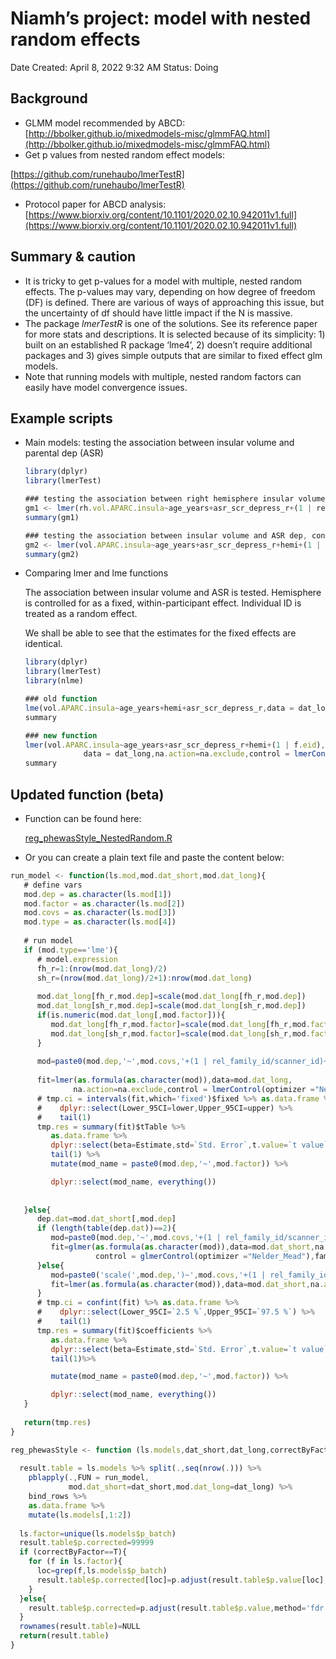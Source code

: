 # Niamh’s project: model with nested random effects

Date Created: April 8, 2022 9:32 AM
Status: Doing

## Background

- GLMM model recommended by ABCD: [http://bbolker.github.io/mixedmodels-misc/glmmFAQ.html](http://bbolker.github.io/mixedmodels-misc/glmmFAQ.html)
- Get p values from nested random effect models:

[https://github.com/runehaubo/lmerTestR](https://github.com/runehaubo/lmerTestR)

- Protocol paper for ABCD analysis: [https://www.biorxiv.org/content/10.1101/2020.02.10.942011v1.full](https://www.biorxiv.org/content/10.1101/2020.02.10.942011v1.full)

## Summary & caution

- It is tricky to get p-values for a model with multiple, nested random effects. The p-values may vary, depending on how degree of freedom (DF) is defined. There are various of ways of approaching this issue, but the uncertainty of df should have little impact if the N is massive.
- The package *lmerTestR* is one of the solutions. See its reference paper for more stats and descriptions. It is selected because of its simplicity: 1) built on an established R package ‘lme4’, 2) doesn’t require additional packages and 3) gives simple outputs that are similar to fixed effect glm models.
- Note that running models with multiple, nested random factors can easily have model convergence issues.

## Example scripts

- Main models: testing the association between insular volume and parental dep (ASR)
    
    ```jsx
    library(dplyr)
    library(lmerTest)
    
    ### testing the association between right hemisphere insular volume and ASR dep (short-format data)
    gm1 <- lmer(rh.vol.APARC.insula~age_years+asr_scr_depress_r+(1 | rel_family_id/scanner_id)+(1 | scanner_id), data = targetdata,na.action=na.exclude)
    summary(gm1)
    
    ### testing the association between insular volume and ASR dep, controlling for hemisphere (long-format data)
    gm2 <- lmer(vol.APARC.insula~age_years+asr_scr_depress_r+hemi+(1 | rel_family_id/scanner_id)+(1 | scanner_id) + (1 | f.eid), data = dat_long,na.action=na.exclude)
    summary(gm2)
    ```
    
- Comparing lmer and lme functions
    
    The association between insular volume and ASR is tested. Hemisphere is controlled for as a fixed, within-participant effect. Individual ID is treated as a random effect.
    
    We shall be able to see that the estimates for the fixed effects are identical.
    
    ```jsx
    library(dplyr)
    library(lmerTest)
    library(nlme)
    
    ### old function
    lme(vol.APARC.insula~age_years+hemi+asr_scr_depress_r,data = dat_long,na.action=na.exclude,random=list(f.eid=~1)) %>%
    summary
    
    ### new function
    lmer(vol.APARC.insula~age_years+asr_scr_depress_r+hemi+(1 | f.eid),
                 data = dat_long,na.action=na.exclude,control = lmerControl(optimizer ="Nelder_Mead")) %>%
    summary
    ```
    

## Updated function (beta)

- Function can be found here:
    
    [reg_phewasStyle_NestedRandom.R](Niamh%E2%80%99s%20pr%2076a2b/reg_phewasStyle_NestedRandom.r)
    

- Or you can create a plain text file and paste the content below:

```jsx
run_model <- function(ls.mod,mod.dat_short,mod.dat_long){
   # define vars
   mod.dep = as.character(ls.mod[1])
   mod.factor = as.character(ls.mod[2])
   mod.covs = as.character(ls.mod[3])
   mod.type = as.character(ls.mod[4])
   
   # run model
   if (mod.type=='lme'){
      # model.expression
      fh_r=1:(nrow(mod.dat_long)/2)
      sh_r=(nrow(mod.dat_long)/2+1):nrow(mod.dat_long)
      
      mod.dat_long[fh_r,mod.dep]=scale(mod.dat_long[fh_r,mod.dep])
      mod.dat_long[sh_r,mod.dep]=scale(mod.dat_long[sh_r,mod.dep])
      if(is.numeric(mod.dat_long[,mod.factor])){
         mod.dat_long[fh_r,mod.factor]=scale(mod.dat_long[fh_r,mod.factor])
         mod.dat_long[sh_r,mod.factor]=scale(mod.dat_long[sh_r,mod.factor])
      }
      
      mod=paste0(mod.dep,'~',mod.covs,'+(1 | rel_family_id/scanner_id)+(1 | scanner_id) + (1 | f.eid)+',mod.factor)
      
      fit=lmer(as.formula(as.character(mod)),data=mod.dat_long,
              na.action=na.exclude,control = lmerControl(optimizer ="Nelder_Mead"))
      # tmp.ci = intervals(fit,which='fixed')$fixed %>% as.data.frame %>% 
      #    dplyr::select(Lower_95CI=lower,Upper_95CI=upper) %>% 
      #    tail(1)
      tmp.res = summary(fit)$tTable %>% 
         as.data.frame %>% 
         dplyr::select(beta=Estimate,std=`Std. Error`,t.value=`t value`,p.value=`Pr(>|t|)`) %>% 
         tail(1) %>% 
         mutate(mod_name = paste0(mod.dep,'~',mod.factor)) %>% 

         dplyr::select(mod_name, everything())
      
      
   }else{
      dep.dat=mod.dat_short[,mod.dep]            
      if (length(table(dep.dat))==2){
         mod=paste0(mod.dep,'~',mod.covs,'+(1 | rel_family_id/scanner_id)+(1 | scanner_id)+scale(',mod.factor,')')
         fit=glmer(as.formula(as.character(mod)),data=mod.dat_short,na.action=na.exclude,
                   control = glmerControl(optimizer ="Nelder_Mead"),family = 'binomial')
      }else{
         mod=paste0('scale(',mod.dep,')~',mod.covs,'+(1 | rel_family_id/scanner_id)+(1 | scanner_id)+scale(',mod.factor,')')
         fit=lmer(as.formula(as.character(mod)),data=mod.dat_short,na.action=na.exclude,control = lmerControl(optimizer ="Nelder_Mead"))
      }            
      # tmp.ci = confint(fit) %>% as.data.frame %>% 
      #    dplyr::select(Lower_95CI=`2.5 %`,Upper_95CI=`97.5 %`) %>% 
      #    tail(1)
      tmp.res = summary(fit)$coefficients %>% 
         as.data.frame %>% 
         dplyr::select(beta=Estimate,std=`Std. Error`,t.value=`t value`,p.value=`Pr(>|t|)`) %>% 
         tail(1)%>% 

         mutate(mod_name = paste0(mod.dep,'~',mod.factor)) %>% 

         dplyr::select(mod_name, everything())
   }
   
   return(tmp.res)
}

reg_phewasStyle <- function (ls.models,dat_short,dat_long,correctByFactor=F){
  
  result.table = ls.models %>% split(.,seq(nrow(.))) %>% 
    pblapply(.,FUN = run_model,
             mod.dat_short=dat_short,mod.dat_long=dat_long) %>% 
    bind_rows %>% 
    as.data.frame %>% 
    mutate(ls.models[,1:2])
  
  ls.factor=unique(ls.models$p_batch)
  result.table$p.corrected=99999
  if (correctByFactor==T){
    for (f in ls.factor){
      loc=grep(f,ls.models$p_batch)
      result.table$p.corrected[loc]=p.adjust(result.table$p.value[loc],method='fdr')
    }
  }else{
    result.table$p.corrected=p.adjust(result.table$p.value,method='fdr')
  }
  rownames(result.table)=NULL
  return(result.table)
}
```